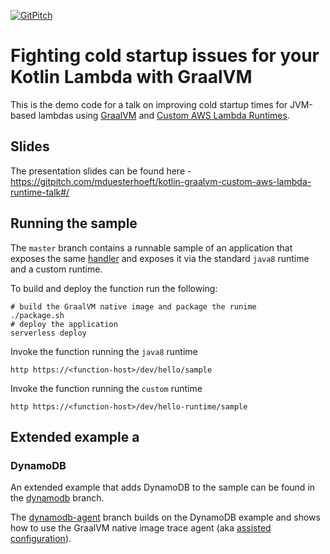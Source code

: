 [![GitPitch](https://gitpitch.com/assets/badge.svg)](https://gitpitch.com/mduesterhoeft/kotlin-graalvm-custom-aws-lambda-runtime-talk#/)

# Fighting cold startup issues for your Kotlin Lambda with GraalVM

This is the demo code for a talk on improving cold startup times for JVM-based lambdas using [GraalVM](https://www.graalvm.org/) and [Custom AWS Lambda Runtimes](https://docs.aws.amazon.com/lambda/latest/dg/runtimes-custom.html).

## Slides

The presentation slides can be found here - https://gitpitch.com/mduesterhoeft/kotlin-graalvm-custom-aws-lambda-runtime-talk#/

## Running the sample

The `master` branch contains a runnable sample of an application that exposes the same [handler](src/main/kotlin/com/github/md/Handler.kt) and exposes it via the standard `java8` runtime and a custom runtime.

To build and deploy the function run the following:

```
# build the GraalVM native image and package the runime
./package.sh 
# deploy the application
serverless deploy
```

Invoke the function running the `java8` runtime
```
http https://<function-host>/dev/hello/sample
```

Invoke the function running the `custom` runtime
```
http https://<function-host>/dev/hello-runtime/sample
```


## Extended example a

### DynamoDB 

An extended example that adds DynamoDB to the sample can be found in the [dynamodb](https://github.com/mduesterhoeft/kotlin-graalvm-custom-aws-lambda-runtime-talk/tree/dynamodb) branch.

The [dynamodb-agent](https://github.com/mduesterhoeft/kotlin-graalvm-custom-aws-lambda-runtime-talk/tree/dynamodb) branch builds on the DynamoDB example and shows how to use the GraalVM native image trace agent (aka [assisted configuration](https://github.com/oracle/graal/blob/master/substratevm/CONFIGURE.md)).

